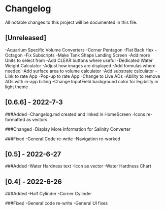 # Changelog
All notable changes to this project will be documented in this file.

## [Unreleased]
-Aquarium Specific Volume Converters
-Corner Pentagon
-Flat Back Hex
-Octagon
-Fix Subscripts
-Make Tank Shape Landing Screen
-Add more Units to select from
-Add CLEAR buttons where useful
-Dedicated Water Weight Calculator
-Adjust how images are displayed
-Add formulas where needed
-Add surface area to volume calculator
-Add substrate calculator
-Link to rate App
-Pop-up to rate App
-Change to Live ADs
-Ability to remove ADs with in-app billing
-Change InputField background color for legibility in light theme

## [0.6.6] - 2022-7-3
###Added
-Changelog.md created and linked in HomeScreen
-Icons re-formatted as vectors

###Changed
-Display More Information for Salinity Converter

###Fixed
-General Code re-write
-Navigation re-worked

## [0.5] - 2022-6-27
###Added
-Water Hardness text
-Icon as vector
-Water Hardness Chart

## [0.4] - 2022-6-26
###Added 
-Half Cylinder
-Corner Cylinder

###Fixed
-General code re-write
-General UI fixes